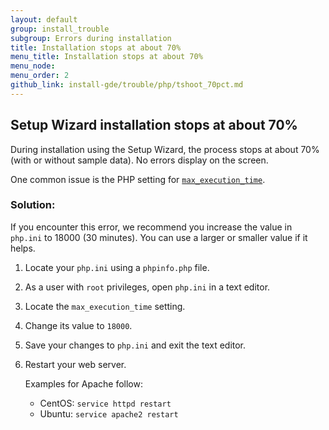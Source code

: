 ```yaml
---
layout: default
group: install_trouble
subgroup: Errors during installation
title: Installation stops at about 70%
menu_title: Installation stops at about 70%
menu_node: 
menu_order: 2
github_link: install-gde/trouble/php/tshoot_70pct.md
---
```


<h2 id="install-trouble-pdo">Setup Wizard installation stops at about 70%</h2>
During installation using the Setup Wizard, the process stops at about 70% (with or without sample data). No errors display on the screen.

One common issue is the PHP setting for <a href="http://php.net/manual/en/info.configuration.php#ini.max-execution-time" target="_blank">`max_execution_time`</a>. 

### Solution:
If you encounter this error, we recommend you increase the value in `php.ini` to 18000 (30 minutes). You can use a larger or smaller value if it helps.

1.	Locate your `php.ini` using a `phpinfo.php` file.
2.	As a user with `root` privileges, open `php.ini` in a text editor.
3.	Locate the `max_execution_time` setting.
4.	Change its value to `18000`.
5.	Save your changes to `php.ini` and exit the text editor.
6.	Restart your web server.

	Examples for Apache follow:

	*	CentOS: `service httpd restart`
	*	Ubuntu: `service apache2 restart`	

